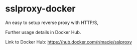 # sslproxy-docker
An easy to setup reverse proxy with HTTP/S,

Further usage details in Docker Hub.

Link to Docker Hub:
https://hub.docker.com/r/macie/sslproxy
